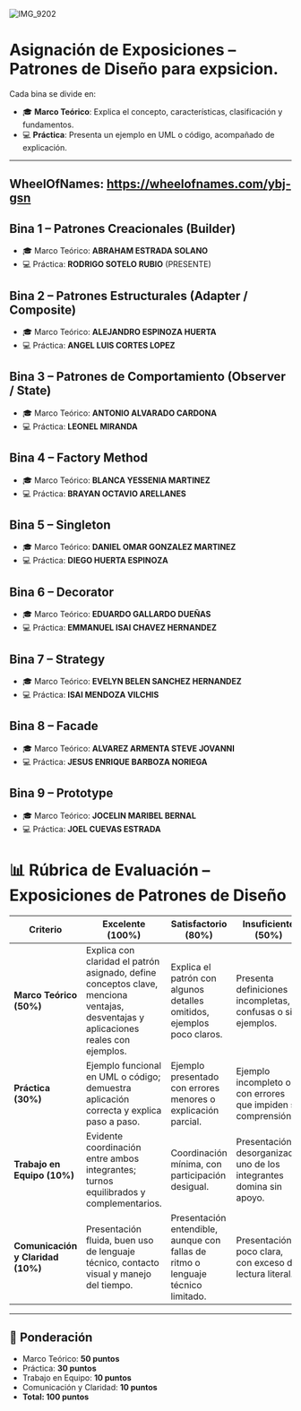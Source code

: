 
![IMG_9202](https://github.com/user-attachments/assets/f09bc19b-bf5c-4522-9201-06fafe92a636)



# Asignación de Exposiciones – Patrones de Diseño para expsicion.

Cada bina se divide en:
- 🎓 **Marco Teórico**: Explica el concepto, características, clasificación y fundamentos.
- 💻 **Práctica**: Presenta un ejemplo en UML o código, acompañado de explicación.

---
WheelOfNames:   https://wheelofnames.com/ybj-gsn
----

## Bina 1 – Patrones Creacionales (Builder)
- 🎓 Marco Teórico: **ABRAHAM ESTRADA SOLANO**
- 💻 Práctica: **RODRIGO SOTELO RUBIO** (PRESENTE)

## Bina 2 – Patrones Estructurales (Adapter / Composite)
- 🎓 Marco Teórico: **ALEJANDRO ESPINOZA HUERTA**
- 💻 Práctica: **ANGEL LUIS CORTES LOPEZ**

## Bina 3 – Patrones de Comportamiento (Observer / State)
- 🎓 Marco Teórico: **ANTONIO ALVARADO CARDONA**
- 💻 Práctica: **LEONEL MIRANDA**

## Bina 4 – Factory Method
- 🎓 Marco Teórico: **BLANCA YESSENIA MARTINEZ**
- 💻 Práctica: **BRAYAN OCTAVIO ARELLANES**

## Bina 5 – Singleton
- 🎓 Marco Teórico: **DANIEL OMAR GONZALEZ MARTINEZ**
- 💻 Práctica: **DIEGO HUERTA ESPINOZA**

## Bina 6 – Decorator
- 🎓 Marco Teórico: **EDUARDO GALLARDO DUEÑAS**
- 💻 Práctica: **EMMANUEL ISAI CHAVEZ HERNANDEZ**

## Bina 7 – Strategy
- 🎓 Marco Teórico: **EVELYN BELEN SANCHEZ HERNANDEZ**
- 💻 Práctica: **ISAI MENDOZA VILCHIS**

## Bina 8 – Facade
- 🎓 Marco Teórico: **ALVAREZ ARMENTA STEVE JOVANNI**
- 💻 Práctica: **JESUS ENRIQUE BARBOZA NORIEGA**

## Bina 9 – Prototype
- 🎓 Marco Teórico: **JOCELIN MARIBEL BERNAL**
- 💻 Práctica: **JOEL CUEVAS ESTRADA**

# 📊 Rúbrica de Evaluación – Exposiciones de Patrones de Diseño

| Criterio                        | Excelente (100%)                                                                 | Satisfactorio (80%)                                                   | Insuficiente (50%)                                         | Nulo (0%)                 |
|---------------------------------|----------------------------------------------------------------------------------|-----------------------------------------------------------------------|------------------------------------------------------------|---------------------------|
| **Marco Teórico (50%)**         | Explica con claridad el patrón asignado, define conceptos clave, menciona ventajas, desventajas y aplicaciones reales con ejemplos. | Explica el patrón con algunos detalles omitidos, ejemplos poco claros. | Presenta definiciones incompletas, confusas o sin ejemplos. | No presenta el marco teórico. |
| **Práctica (30%)**              | Ejemplo funcional en UML o código; demuestra aplicación correcta y explica paso a paso. | Ejemplo presentado con errores menores o explicación parcial.          | Ejemplo incompleto o con errores que impiden su comprensión. | No presenta la práctica. |
| **Trabajo en Equipo (10%)**     | Evidente coordinación entre ambos integrantes; turnos equilibrados y complementarios. | Coordinación mínima, con participación desigual.                       | Presentación desorganizada, uno de los integrantes domina sin apoyo. | No hay coordinación. |
| **Comunicación y Claridad (10%)** | Presentación fluida, buen uso de lenguaje técnico, contacto visual y manejo del tiempo. | Presentación entendible, aunque con fallas de ritmo o lenguaje técnico limitado. | Presentación poco clara, con exceso de lectura literal.      | No se comunica la información. |

---

## 🔑 Ponderación
- Marco Teórico: **50 puntos**
- Práctica: **30 puntos**
- Trabajo en Equipo: **10 puntos**
- Comunicación y Claridad: **10 puntos**
- **Total: 100 puntos**

